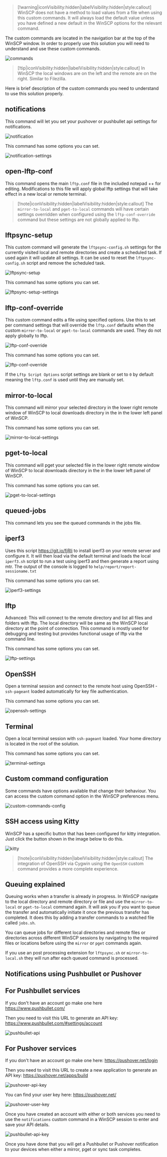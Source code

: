 > [!warning|iconVisibility:hidden|labelVisibility:hidden|style:callout] WinSCP does not have a method to load values from a file when using this custom commands. It will always load the default value unless you have defined a new default in the WinSCP options for the relevant command.

The custom commands are located in the navigation bar at the top of the WinSCP window. In order to properly use this solution you will need to understand and use these custom commands.

![commands](assets/img-docs/commands.jpg)

> [!tip|iconVisibility:hidden|labelVisibility:hidden|style:callout] In WinSCP the local windows are on the left and the remote are on the right. Similar to Filezilla.

Here is brief description of the custom commands you need to understand to use this solution properly.

## notifications

This command will let you set your pushover or pushbullet api settings for notifications.

![notification](assets/img-docs/notifications.jpg)

This command has some options you can set.

![notification-settings](assets/img-docs/notifications-settings.jpg)

## open-lftp-conf

This command opens the main `lftp.conf` file in the included notepad ++ for editing. Modifications to this file will apply global lftp settings that will take effect in a new local or remote terminal.

> [!note|iconVisibility:hidden|labelVisibility:hidden|style:callout] The `mirror-to-local` and `pget-to-local` commands will have certain settings overridden when configured using the `lftp-conf-override` command but these settings are not globally applied to lftp.

## lftpsync-setup

This custom command will generate the `lftpsync-config.sh` settings for the currently visited local and remote directories and create a scheduled task. If used again it will update all settings. It can be used to reset the `lftpsync-config.sh` script and remove the scheduled task.

![lftpsync-setup](assets/img-docs/lftpsync-setup.jpg)

This command has some options you can set.

![lftpsync-setup-settings](assets/img-docs/lftpsync-setup-settings.jpg)

## lftp-conf-override

This custom command edits a file using specified options. Use this to set per command settings that will override the `lftp.conf` defaults when the custom `mirror-to-local` or `pget-to-local` commands are used. They do not apply globally to lftp.

![lftp-conf-override](assets/img-docs/lftp-conf-override.jpg)

This command has some options you can set.

![lftp-conf-override](assets/img-docs/lftp-conf-override-settings.jpg)

If the `Lftp Script Options` script settings are blank or set to `0` by default meaning the `lftp.conf` is used until they are manually set.

## mirror-to-local

This command will mirror your selected directory in the lower right remote window of WinSCP to local downloads directory in the in the lower left panel of WinSCP.

This command has some options you can set.

![mirror-to-local-settings](assets/img-docs/mirror-to-local-settings.jpg)

## pget-to-local

This command will pget your selected file in the lower right remote window of WinSCP to local downloads directory in the in the lower left panel of WinSCP.

This command has some options you can set.

![pget-to-local-settings](assets/img-docs/pget-to-local-settings.jpg)

## queued-jobs

This command lets you see the queued commands in the jobs file.

## iperf3

Uses this script <https://git.io/fjRIi> to install iperf3 on your remote server and configure it. It will then load via the default terminal and loads the local `iperf3.sh` script to run a test using iperf3 and then generate a report using mtr. The output of the console is logged to `help/report/report-sessioname.txt`

This command has some options you can set.

![iperf3-settings](assets/img-docs/iperf3-settings.jpg)

## lftp

Advanced: This will connect to the remote directory and list all files and folders with lftp. The local directory will be same as the WinSCP local directory at the point of connection. This command is mostly used for debugging and testing but provides functional usage of lftp via the command line.

This command has some options you can set.

![lftp-settings](assets/img-docs/lftp-settings.jpg)

## OpenSSH

Open a terminal session and connect to the remote host using OpenSSH - `ssh-pageant` loaded automatically for key file authentication.

This command has some options you can set.

![openssh-settings](assets/img-docs/openssh-settings.jpg)

## Terminal

Open a local terminal session with `ssh-pageant` loaded. Your home directory is located in the root of the solution.

This command has some options you can set.

![terminal-settings](assets/img-docs/terminal-settings.jpg)

## Custom command configuration

Some commands have options available that change their behaviour. You can access the custom command option in the WinSCP preferences menu.

![custom-commands-config](assets/img-docs/custom-commands-config.jpg)

## SSH access using Kitty

WinSCP has a specific button that has been configured for kitty integration. Just click the button shown in the image below to do this.

![kitty](assets/img-docs/kitty.jpg)

> [!note|iconVisibility:hidden|labelVisibility:hidden|style:callout] The integration of OpenSSH via Cygwin using the `OpenSSH` custom command provides a more complete experience.

## Queuing explained

Queuing works when a transfer is already in progress. In WinSCP navigate to the local directory and remote directory or file and use the `mirror-to-local` or `pget-to-local` command again. It will ask you if you want to queue the transfer and automatically initiate it once the previous transfer has completed. It does this by adding a transfer commands to a watched file called `jobs.sh`.

You can queue jobs for different local directories and remote files or directories across different WinSCP sessions by navigating to the required files or locations before using the `mirror` or `pget` commands again.

If you use an post processing extension for `lftpsync.sh` or `mirror-to-local.sh` they will run after each queued command is processed.

## Notifications using Pushbullet or Pushover

## For Pushbullet services

If you don't have an account go make one here <https://www.pushbullet.com/>

Then you need to visit this URL to generate an API key: <https://www.pushbullet.com/#settings/account>

![pushbullet-api](assets/img-docs/pushbullet-api.jpg)

## For Pushover services

If you don't have an account go make one here: <https://pushover.net/login>

Then you need to visit this URL to create a new application to generate an API key: <https://pushover.net/apps/build>

![pushover-api-key](assets/img-docs/pushover-api.jpg)

You can find your user key here: <https://pushover.net/>

![pushover-user-key](assets/img-docs/pushover-user-key.jpg)

Once you have created an account with either or both services you need to use the `notifications` custom command in a WinSCP session to enter and save your API details.

![pushbullet-api-key](assets/img-docs/pushbullet-api-key.jpg)

Once you have done that you will get a Pushbullet or Pushover notification to your devices when either a mirror, pget or sync task completes.
